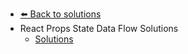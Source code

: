 - [⬅️ Back to solutions](../README.md)
- React Props  State   Data Flow   Solutions
  - [Solutions](./Solutions.md "Solutions")
